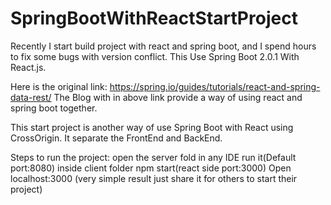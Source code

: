 # SpringBootWithReactStartProject
Recently I start build project with react and spring boot, and I spend hours to fix some bugs with version conflict.
This Use Spring Boot 2.0.1 With React.js.

Here is the original link: https://spring.io/guides/tutorials/react-and-spring-data-rest/
The Blog with in above link provide a way of using react and spring boot together.


This start project is another way of use Spring Boot with React using CrossOrigin.
It separate the FrontEnd and BackEnd.

Steps to run the project:
open the server fold in any IDE run it(Default port:8080)
inside client folder npm start(react side port:3000)
Open localhost:3000 (very simple result just share it for others to start their project)
